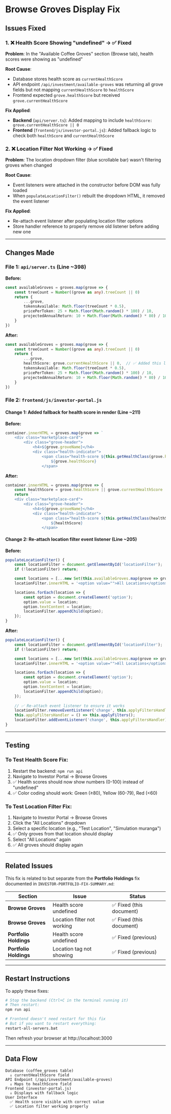 # Browse Groves Display Fix

## Issues Fixed

### 1. ❌ Health Score Showing "undefined" → ✅ Fixed
**Problem**: In the "Available Coffee Groves" section (Browse tab), health scores were showing as "undefined"

**Root Cause**: 
- Database stores health score as `currentHealthScore`
- API endpoint `/api/investment/available-groves` was returning all grove fields but not mapping `currentHealthScore` to `healthScore`
- Frontend expected `grove.healthScore` but received `grove.currentHealthScore`

**Fix Applied**:
- **Backend** (`api/server.ts`): Added mapping to include `healthScore: grove.currentHealthScore || 0`
- **Frontend** (`frontend/js/investor-portal.js`): Added fallback logic to check both `healthScore` and `currentHealthScore`

### 2. ❌ Location Filter Not Working → ✅ Fixed
**Problem**: The location dropdown filter (blue scrollable bar) wasn't filtering groves when changed

**Root Cause**:
- Event listeners were attached in the constructor before DOM was fully loaded
- When `populateLocationFilter()` rebuilt the dropdown HTML, it removed the event listener

**Fix Applied**:
- Re-attach event listener after populating location filter options
- Store handler reference to properly remove old listener before adding new one

---

## Changes Made

### File 1: `api/server.ts` (Line ~398)

**Before:**
```typescript
const availableGroves = groves.map(grove => {
    const treeCount = Number((grove as any).treeCount || 0)
    return {
        ...grove,
        tokensAvailable: Math.floor(treeCount * 0.5),
        pricePerToken: 25 + Math.floor(Math.random() * 100) / 10,
        projectedAnnualReturn: 10 + Math.floor(Math.random() * 80) / 10
    }
})
```

**After:**
```typescript
const availableGroves = groves.map(grove => {
    const treeCount = Number((grove as any).treeCount || 0)
    return {
        ...grove,
        healthScore: grove.currentHealthScore || 0,  // ✅ Added this line
        tokensAvailable: Math.floor(treeCount * 0.5),
        pricePerToken: 25 + Math.floor(Math.random() * 100) / 10,
        projectedAnnualReturn: 10 + Math.floor(Math.random() * 80) / 10
    }
})
```

### File 2: `frontend/js/investor-portal.js`

#### Change 1: Added fallback for health score in render (Line ~211)

**Before:**
```javascript
container.innerHTML = groves.map(grove => `
    <div class="marketplace-card">
        <div class="grove-header">
            <h4>${grove.groveName}</h4>
            <div class="health-indicator">
                <span class="health-score ${this.getHealthClass(grove.healthScore)}">
                    ${grove.healthScore}
                </span>
```

**After:**
```javascript
container.innerHTML = groves.map(grove => {
    const healthScore = grove.healthScore || grove.currentHealthScore || 0;  // ✅ Added fallback
    return `
    <div class="marketplace-card">
        <div class="grove-header">
            <h4>${grove.groveName}</h4>
            <div class="health-indicator">
                <span class="health-score ${this.getHealthClass(healthScore)}">
                    ${healthScore}
                </span>
```

#### Change 2: Re-attach location filter event listener (Line ~205)

**Before:**
```javascript
populateLocationFilter() {
    const locationFilter = document.getElementById('locationFilter');
    if (!locationFilter) return;

    const locations = [...new Set(this.availableGroves.map(grove => grove.location))];
    locationFilter.innerHTML = '<option value="">All Locations</option>';

    locations.forEach(location => {
        const option = document.createElement('option');
        option.value = location;
        option.textContent = location;
        locationFilter.appendChild(option);
    });
}
```

**After:**
```javascript
populateLocationFilter() {
    const locationFilter = document.getElementById('locationFilter');
    if (!locationFilter) return;

    const locations = [...new Set(this.availableGroves.map(grove => grove.location))];
    locationFilter.innerHTML = '<option value="">All Locations</option>';

    locations.forEach(location => {
        const option = document.createElement('option');
        option.value = location;
        option.textContent = location;
        locationFilter.appendChild(option);
    });
    
    // ✅ Re-attach event listener to ensure it works
    locationFilter.removeEventListener('change', this.applyFiltersHandler);
    this.applyFiltersHandler = () => this.applyFilters();
    locationFilter.addEventListener('change', this.applyFiltersHandler);
}
```

---

## Testing

### To Test Health Score Fix:
1. Restart the backend: `npm run api`
2. Navigate to Investor Portal → Browse Groves
3. ✅ Health scores should now show numbers (0-100) instead of "undefined"
4. ✅ Color coding should work: Green (≥80), Yellow (60-79), Red (<60)

### To Test Location Filter Fix:
1. Navigate to Investor Portal → Browse Groves
2. Click the "All Locations" dropdown
3. Select a specific location (e.g., "Test Location", "Simulation muranga")
4. ✅ Only groves from that location should display
5. Select "All Locations" again
6. ✅ All groves should display again

---

## Related Issues

This fix is related to but separate from the **Portfolio Holdings** fix documented in `INVESTOR-PORTFOLIO-FIX-SUMMARY.md`:

| Section | Issue | Status |
|---------|-------|--------|
| **Browse Groves** | Health score undefined | ✅ Fixed (this document) |
| **Browse Groves** | Location filter not working | ✅ Fixed (this document) |
| **Portfolio Holdings** | Health score undefined | ✅ Fixed (previous) |
| **Portfolio Holdings** | Location tag not showing | ✅ Fixed (previous) |

---

## Restart Instructions

To apply these fixes:

```bash
# Stop the backend (Ctrl+C in the terminal running it)
# Then restart:
npm run api

# Frontend doesn't need restart for this fix
# But if you want to restart everything:
restart-all-servers.bat
```

Then refresh your browser at http://localhost:3000

---

## Data Flow

```
Database (coffee_groves table)
  ↓ currentHealthScore field
API Endpoint (/api/investment/available-groves)
  ↓ Maps to healthScore field
Frontend (investor-portal.js)
  ↓ Displays with fallback logic
User Interface
  ✅ Health score visible with correct value
  ✅ Location filter working properly
```
